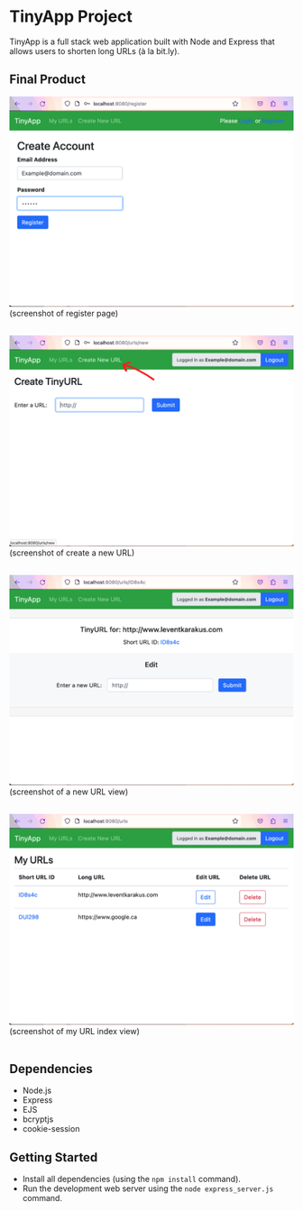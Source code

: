 # TinyApp Project

TinyApp is a full stack web application built with Node and Express that allows users to shorten long URLs (à la bit.ly).

## Final Product


!["screenshot of register page"](https://github.com/leventbk/tinyapp/blob/main/doc/register-create-account.png)(screenshot of register page)<br/>
&nbsp;

!["screenshot of create a new URL"](https://github.com/leventbk/tinyapp/blob/main/doc/create-new-url.png)(screenshot of create a new URL)<br/>
&nbsp;

!["screenshot of a new URL view"](https://github.com/leventbk/tinyapp/blob/main/doc/new-url.png)(screenshot of a new URL view)<br/>
&nbsp;

!["screenshot of my URL index view"](https://github.com/leventbk/tinyapp/blob/main/doc/my-urls.png)(screenshot of my URL index view)<br/>
&nbsp;
## Dependencies

- Node.js
- Express
- EJS
- bcryptjs
- cookie-session

## Getting Started

- Install all dependencies (using the `npm install` command).
- Run the development web server using the `node express_server.js` command.